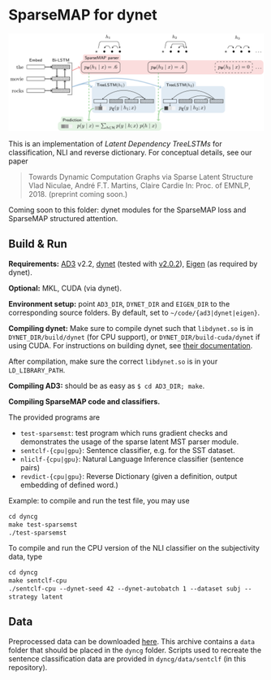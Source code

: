 # SparseMAP for dynet

![SparseMAP cartoon](sparsemap-cg.png?raw=true "SparseMAP for Dynamic Computation Graphs")

This is an implementation of *Latent Dependency TreeLSTMs* for classification,
NLI and reverse dictionary. For conceptual details, see our paper

> Towards Dynamic Computation Graphs via Sparse Latent Structure
> Vlad Niculae, André F.T. Martins, Claire Cardie
> In: Proc. of EMNLP, 2018. (preprint coming soon.)

Coming soon to this folder: dynet modules for the SparseMAP loss and SparseMAP
structured attention.

## Build & Run

**Requirements:**
[AD3](https://github.com/andre-martins/ad3) v2.2,
[dynet](https://github.com/clab/dynet) (tested with 
[v2.0.2](https://github.com/clab/dynet/releases/tag/2.0.2)),
[Eigen](http://eigen.tuxfamily.org/) (as required by dynet).

**Optional:** MKL, CUDA (via dynet).

**Environment setup:** point `AD3_DIR`, `DYNET_DIR` and `EIGEN_DIR` to the
corresponding source folders. By default, set to `~/code/{ad3|dynet|eigen}`.

**Compiling dynet:** Make sure to compile dynet such that `libdynet.so` is in
`DYNET_DIR/build/dynet` (for CPU support), or `DYNET_DIR/build-cuda/dynet` if
using CUDA. For instructions on building dynet, see [their
documentation](https://dynet.readthedocs.io/en/latest/install.html). 

After compilation, make sure the correct `libdynet.so` is in your `LD_LIBRARY_PATH`.

**Compiling AD3:** should be as easy as `$ cd AD3_DIR; make`.

**Compiling SparseMAP code and classifiers.**

The provided programs are

  - `test-sparsemst`: test program which runs gradient checks
and demonstrates the usage of the sparse latent MST parser module.
  - `sentclf-{cpu|gpu}`: Sentence classifier, e.g. for the SST dataset.
  - `nliclf-{cpu|gpu}`: Natural Language Inference classifier (sentence pairs)
  - `revdict-{cpu|gpu}`: Reverse Dictionary (given a definition, output
embedding of defined word.)

Example: to compile and run the test file, you may use

```
cd dyncg
make test-sparsemst
./test-sparsemst
```

To compile and run the CPU version of the NLI classifier on the subjectivity data, type

```
cd dyncg
make sentclf-cpu
./sentclf-cpu --dynet-seed 42 --dynet-autobatch 1 --dataset subj --strategy latent
```

## Data

Preprocessed data can be downloaded
[here](https://www.dropbox.com/s/1chr6ur2swrfypv/niculae18-sparsemap-cg-data.tar.xz?dl=0).
This archive contains a `data` folder that should be placed in the `dyncg` folder. 
Scripts used to recreate the sentence classification data are provided in
`dyncg/data/sentclf` (in this repository).

